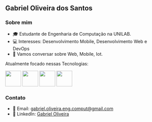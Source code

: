 ## Gabriel Oliveira dos Santos

### Sobre mim
- 🎓 Estudante de Engenharia de Computação na UNILAB.
- 💻 Interesses: Desenvolvimento Mobile, Desenvolvimento Web e DevOps
- 💬 Vamos conversar sobre Web, Mobile, Iot.

Atualmente focado nessas Tecnologias:
<div>
  <img wdth='50' height='50' src="https://cdn.jsdelivr.net/gh/devicons/devicon@latest/icons/androidstudio/androidstudio-original.svg" />
  <img wdth='50' height='50' src="https://cdn.jsdelivr.net/gh/devicons/devicon@latest/icons/arduino/arduino-original-wordmark.svg" />
  <img wdth='50' height='50' src="https://cdn.jsdelivr.net/gh/devicons/devicon@latest/icons/java/java-original.svg" />
  <img wdth='50' height='50' src="https://cdn.jsdelivr.net/gh/devicons/devicon@latest/icons/spring/spring-original.svg" />  

</div> 

### Contato

- 📧 Email: gabriel.oliveira.eng.comput@gmail.com
- 💼 LinkedIn: [Gabriel Oliveira](https://www.linkedin.com/in/gabriel-oliveira-5100b129b/)
